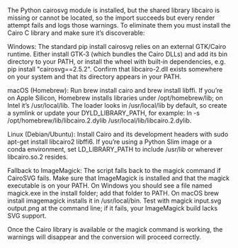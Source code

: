  The Python cairosvg module is installed, but the shared library libcairo is missing or cannot be located, so the import succeeds but every render attempt fails and logs those warnings. To eliminate them you must install the Cairo C library and make sure it’s discoverable:

Windows: The standard pip install cairosvg relies on an external GTK/Cairo runtime. Either install GTK‑3 (which bundles the Cairo DLLs) and add its bin directory to your PATH, or install the wheel with built‑in dependencies, e.g. pip install "cairosvg==2.5.2". Confirm that libcairo-2.dll exists somewhere on your system and that its directory appears in your PATH.

macOS (Homebrew): Run brew install cairo and brew install libffi. If you’re on Apple Silicon, Homebrew installs libraries under /opt/homebrew/lib; on Intel it’s /usr/local/lib. The loader looks in /usr/local/lib by default, so create a symlink or update your DYLD_LIBRARY_PATH, for example:
ln -s /opt/homebrew/lib/libcairo.2.dylib /usr/local/lib/libcairo.2.dylib.

Linux (Debian/Ubuntu): Install Cairo and its development headers with sudo apt-get install libcairo2 libffi6. If you’re using a Python Slim image or a conda environment, set LD_LIBRARY_PATH to include /usr/lib or wherever libcairo.so.2 resides.

Fallback to ImageMagick: The script falls back to the magick command if CairoSVG fails. Make sure that ImageMagick is installed and that the magick executable is on your PATH. On Windows you should see a file named magick.exe in the install folder; add that folder to PATH. On macOS brew install imagemagick installs it in /usr/local/bin. Test with magick input.svg output.png at the command line; if it fails, your ImageMagick build lacks SVG support.

Once the Cairo library is available or the magick command is working, the warnings will disappear and the conversion will proceed correctly.
